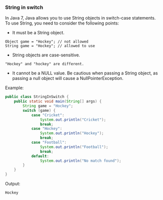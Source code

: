 ### String in switch

In Java 7, Java allows you to use String objects in switch-case statements. To use String, you need to consider the following points:

- It must be a String object.

```
Object game = "Hockey"; // not allowed
String game = "Hockey"; // allowed to use
```

- String objects are case-sensitive.

```
"Hockey" and "hockey" are different.
```

- It cannot be a NULL value. Be cautious when passing a String object, as passing a null object will cause a NullPointerException.

Example:

```java
public class StringInSwitch {
    public static void main(String[] args) {
        String game = "Hockey";
        switch (game) {
            case "Cricket":
                System.out.println("Cricket");
                break;
            case "Hockey":
                System.out.println("Hockey");
                break;
            case "Football":
                System.out.println("Football");
                break;
            default:
                System.out.println("No match found");
        }
    }
}
```
Output:

```
Hockey
```


